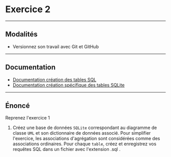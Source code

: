 # Exercice 2

---

## Modalités

- Versionnez son travail avec Git et GitHub

---

## Documentation

- [Documentation création des tables SQL](https://sql.sh/cours/create-table)
- [Documentation création spécifique des tables SQLite](https://www.sqlite.org/lang_createtable.html)


---

## Énoncé

Reprenez l'exercice 1

1. Créez une base de données `SQLite` correspondant au diagramme de classe `UML` et son dictionnaire de données associé.
Pour simplifier l'exercice, les associations d'agrégation sont considérées comme des associations ordinaires.
Pour chaque `table`, créez et enregistrez vos requêtes SQL dans un fichier avec l'extension .sql .
